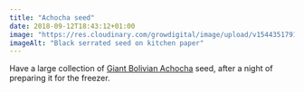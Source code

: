 ```yaml
---
title: "Achocha seed"
date: 2018-09-12T18:43:12+01:00
image: "https://res.cloudinary.com/growdigital/image/upload/v1544351791/achocha-43730967665.jpg"
imageAlt: "Black serrated seed on kitchen paper"
---
```


Have a large collection of [Giant Bolivian Achocha](http://www.realseeds.co.uk/cucumberrelatives.html) seed, after a night of preparing it for the freezer.
